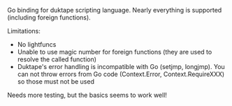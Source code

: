 Go binding for duktape scripting language. Nearly everything is supported (including foreign functions).

Limitations:
- No lightfuncs
- Unable to use magic number for foreign functions (they are used to resolve the called function)
- Duktape's error handling is incompatible with Go (setjmp, longjmp). You can not throw errors from Go code (Context.Error, Context.RequireXXX) so those must not be used

Needs more testing, but the basics seems to work well!
